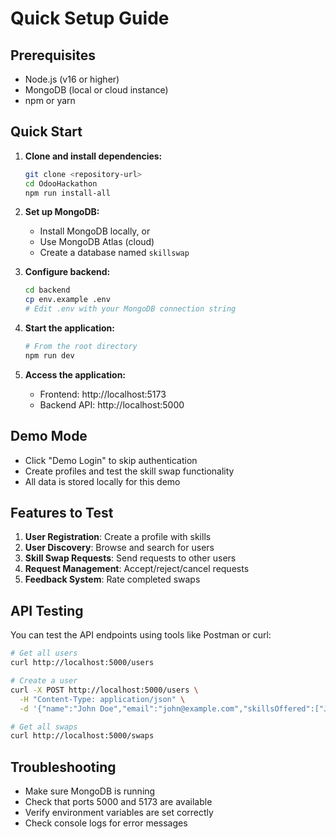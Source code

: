 # Quick Setup Guide

## Prerequisites
- Node.js (v16 or higher)
- MongoDB (local or cloud instance)
- npm or yarn

## Quick Start

1. **Clone and install dependencies:**
   ```bash
   git clone <repository-url>
   cd OdooHackathon
   npm run install-all
   ```

2. **Set up MongoDB:**
   - Install MongoDB locally, or
   - Use MongoDB Atlas (cloud)
   - Create a database named `skillswap`

3. **Configure backend:**
   ```bash
   cd backend
   cp env.example .env
   # Edit .env with your MongoDB connection string
   ```

4. **Start the application:**
   ```bash
   # From the root directory
   npm run dev
   ```

5. **Access the application:**
   - Frontend: http://localhost:5173
   - Backend API: http://localhost:5000

## Demo Mode
- Click "Demo Login" to skip authentication
- Create profiles and test the skill swap functionality
- All data is stored locally for this demo

## Features to Test
1. **User Registration**: Create a profile with skills
2. **User Discovery**: Browse and search for users
3. **Skill Swap Requests**: Send requests to other users
4. **Request Management**: Accept/reject/cancel requests
5. **Feedback System**: Rate completed swaps

## API Testing
You can test the API endpoints using tools like Postman or curl:

```bash
# Get all users
curl http://localhost:5000/users

# Create a user
curl -X POST http://localhost:5000/users \
  -H "Content-Type: application/json" \
  -d '{"name":"John Doe","email":"john@example.com","skillsOffered":["JavaScript"],"skillsWanted":["Python"]}'

# Get all swaps
curl http://localhost:5000/swaps
```

## Troubleshooting
- Make sure MongoDB is running
- Check that ports 5000 and 5173 are available
- Verify environment variables are set correctly
- Check console logs for error messages 